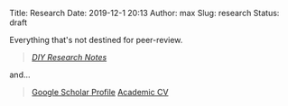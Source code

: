 Title: Research
Date: 2019-12-1 20:13
Author: max
Slug: research
Status: draft

Everything that's not destined for peer-review.
> [*DIY Research Notes*](/category/research)

and...
> [Google Scholar Profile](https://scholar.google.com/citations?user=pIThn3YAAAAJ)
> [Academic CV](https://spideroak.com/share/JVQXQLKLNRSWS3RNINLHG/Online-CVs/home/paprika/SpiderOak%20Hive/CVs/Online-CVs/CV%20Max%20Klein.pdf)

